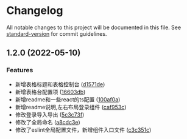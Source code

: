 # Changelog

All notable changes to this project will be documented in this file. See [standard-version](https://github.com/conventional-changelog/standard-version) for commit guidelines.

## 1.2.0 (2022-05-10)


### Features

* 新增表格标题和表格控制台 ([d1571de](https://github.com/mutou101/antd-private/commit/d1571de46aaac5ae6ed8de051cd2a6362bb5aefa))
* 新增表格台配置项 ([16603db](https://github.com/mutou101/antd-private/commit/16603dba7391c9faf969bca7acbbfb93a19fdc4a))
* 新增readme和一些react的ts配置 ([100af0a](https://github.com/mutou101/antd-private/commit/100af0a06d902daa85bd5122f31e6a538b0cc6ff))
* 新增readme说明,左右布局登录组件 ([caf953c](https://github.com/mutou101/antd-private/commit/caf953cd13859d23f2389d6dd9b51d4d7ffc5bc4))
* 修改登录导入导出 ([5c3c73f](https://github.com/mutou101/antd-private/commit/5c3c73f66b6050f0915186c069f97c6e94dcc14b))
* 修改了全局命名 ([a8cdc3e](https://github.com/mutou101/antd-private/commit/a8cdc3e3ec4b1f0ef45ee2663bb4f9527c050084))
* 修改了eslint全局配置文件，新增组件入口文件 ([c3c351c](https://github.com/mutou101/antd-private/commit/c3c351cc2fc70c3a42ee39df8a89230089a0c9b1))
